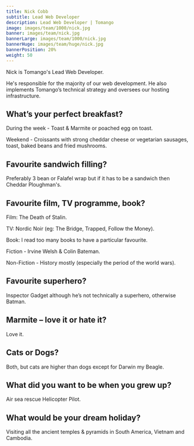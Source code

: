 ```yaml
---
title: Nick Cobb
subtitle: Lead Web Developer
description: Lead Web Developer | Tomango
image: images/team/1000/nick.jpg
banner: images/team/nick.jpg
bannerLarge: images/team/1000/nick.jpg
bannerHuge: images/team/huge/nick.jpg
bannerPosition: 20%
weight: 50
---
```


Nick is Tomango's Lead Web Developer.

He's responsible for the majority of our web development. He also implements Tomango’s technical strategy and oversees our hosting infrastructure.

## What’s your perfect breakfast?
During the week - Toast & Marmite or poached egg on toast.

Weekend - Croissants with strong cheddar cheese  or vegetarian sausages, toast, baked beans and fried mushrooms.

## Favourite sandwich filling?
Preferably 3 bean or Falafel wrap but if it has to be a sandwich then Cheddar Ploughman's.

## Favourite film, TV programme, book?
Film: The Death of Stalin.

TV: Nordic Noir (eg: The Bridge, Trapped, Follow the Money).

Book: I read too many books to have a particular favourite. 

Fiction - Irvine Welsh & Colin Bateman.

Non-Fiction - History mostly (especially the period of the world wars).

## Favourite superhero?
Inspector Gadget although he’s not technically a superhero, otherwise Batman.

## Marmite – love it or hate it?
Love it.

## Cats or Dogs?
Both, but cats are higher than dogs except for Darwin my Beagle.

## What did you want to be when you grew up?
Air sea rescue Helicopter Pilot.

## What would be your dream holiday?
Visiting all the ancient temples & pyramids in South America, Vietnam and Cambodia.
